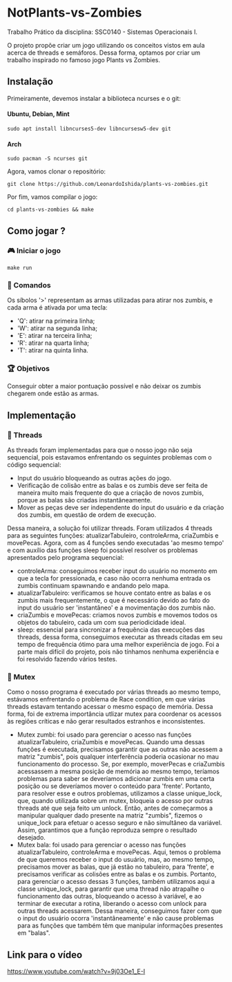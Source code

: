 # NotPlants-vs-Zombies

Trabalho Prático da disciplina: SSC0140 - Sistemas Operacionais I.

O projeto propõe criar um jogo utilizando os conceitos vistos em aula acerca de threads e semáforos.
Dessa forma, optamos por criar um trabalho inspirado no famoso jogo Plants vs Zombies.

## Instalação
Primeiramente, devemos instalar a biblioteca ncurses e o git:
#### Ubuntu, Debian, Mint
```
sudo apt install libncurses5-dev libncursesw5-dev git
```
#### Arch
```
sudo pacman -S ncurses git
```

Agora, vamos clonar o repositório:
```
git clone https://github.com/LeonardoIshida/plants-vs-zombies.git
```

Por fim, vamos compilar o jogo:
```
cd plants-vs-zombies && make
```

## Como jogar ?
### 🎮 Iniciar o jogo
```
make run
```
### 🔫 Comandos
Os síbolos '>' representam as armas utilizadas para atirar nos zumbis, e cada arma é ativada por uma tecla:  
- 'Q': atirar  na primeira linha;
- 'W': atirar  na segunda linha; 
- 'E': atirar  na terceira linha; 
- 'R': atirar  na quarta linha;  
- 'T': atirar  na quinta linha.  

### 🏆 Objetivos
Conseguir obter a maior pontuação possível e não deixar os zumbis chegarem onde estão as armas.

## Implementação

### 🧵 Threads
As threads foram implementadas para que o nosso jogo não seja sequencial, pois estavamos enfrentando os seguintes problemas com o código sequencial:
- Input do usuário bloqueando as outras ações do jogo.
- Verificação de colisão entre as balas e os zumbis deve ser feita de maneira muito mais frequente do que a criação de novos zumbis, porque as balas são criadas instantâneamente.
- Mover as peças deve ser independente do input do usuário e da criação dos zumbis, em questão de ordem de execução.

Dessa maneira, a solução foi utilizar threads. Foram utilizados 4 threads para as seguintes funções: atualizarTabuleiro, controleArma, criaZumbis e movePecas.
Agora, com as 4 funções sendo executadas 'ao mesmo tempo' e com auxílio das funções sleep foi possível resolver os problemas apresentados pelo programa sequencial:
- controleArma: conseguimos receber input do usuário no momento em que a tecla for pressionada, e caso não ocorra nenhuma entrada os zumbis continuam spawnando e andando pelo mapa.
- atualizarTabuleiro: verificamos se houve contato entre as balas e os zumbis mais frequentemente, o que é necessário devido ao fato do input do usuário ser 'instantâneo' e a movimentação dos zumbis não.
- criaZumbis e movePecas: criamos novos zumbis e movemos todos os objetos do tabuleiro, cada um com sua periodicidade ideal.
- sleep: essencial para sincronizar a frequência das execuções das threads, dessa forma, conseguimos executar as threads citadas em seu tempo de frequência ótimo para uma melhor experiência de jogo. Foi a parte mais difícil do projeto, pois não tínhamos nenhuma experiência e foi resolvido fazendo vários testes.

### 🚦 Mutex

Como o nosso programa é executado por várias threads ao mesmo tempo, estávamos enfrentando o problema de Race condition, em que várias threads estavam tentando acessar o mesmo espaço de memória. Dessa forma, foi de extrema importância utlizar mutex para coordenar os acessos às regiões críticas e não gerar resultados estranhos e inconsistentes.
- Mutex zumbi: foi usado para gerenciar o acesso nas funções atualizarTabuleiro, criaZumbis e movePecas. Quando uma dessas funções é executada, precisamos garantir que as outras não acessem a matriz "zumbis", pois qualquer interferência poderia ocasionar no mau funcionamento do processo. Se, por exemplo, moverPecas e criaZumbis acessassem a mesma posição de memória ao mesmo tempo, teríamos problemas para saber se deveríamos adicionar zumbis em uma certa posição ou se deveríamos mover o conteúdo para 'frente'. Portanto, para resolver esse e outros problemas, utilizamos a classe unique_lock, que, quando utilizada sobre um mutex, bloqueia o acesso por outras threads até que seja feito um unlock. Então, antes de começarmos a manipular qualquer dado presente na matriz "zumbis", fizemos o unique_lock para efetuar o acesso seguro e não simultâneo da variável. Assim, garantimos que a função reproduza sempre o resultado desejado.
- Mutex bala: foi usado para gerenciar o acesso nas funções atualizarTabuleiro, controleArma e movePecas. Aqui, temos o problema de que queremos receber o input do usuário, mas, ao mesmo tempo, precisamos mover as balas, que já estão no tabuleiro, para 'frente', e precisamos verificar as colisões entre as balas e os zumbis. Portanto, para gerenciar o acesso dessas 3 funções, também utilizamos aqui a classe unique_lock, para garantir que uma thread não atrapalhe o funcionamento das outras, bloqueando o acesso à variável, e ao terminar de executar a rotina, liberando o acesso com unlock para outras threads acessarem. Dessa maneira, conseguimos fazer com que o input do usuário ocorra 'instantâneamente' e não cause problemas para as funções que também têm que manipular informações presentes em "balas".

## Link para o vídeo
https://www.youtube.com/watch?v=9j03Oe1_E-I